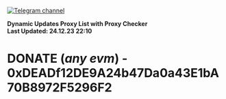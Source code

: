 [![Telegram channel](https://img.shields.io/endpoint?url=https://runkit.io/damiankrawczyk/telegram-badge/branches/master?url=https://t.me/n4z4v0d)](https://t.me/n4z4v0d) 

**Dynamic Updates Proxy List with Proxy Checker**  
**Last Updated: 24.12.23 22:10**

# DONATE (_any evm_) - 0xDEADf12DE9A24b47Da0a43E1bA70B8972F5296F2
